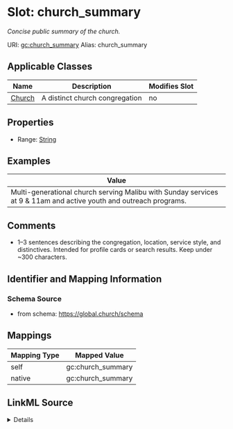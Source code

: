 

# Slot: church_summary 


_Concise public summary of the church._





URI: [gc:church_summary](https://global.church/schema/church_summary)
Alias: church_summary

<!-- no inheritance hierarchy -->





## Applicable Classes

| Name | Description | Modifies Slot |
| --- | --- | --- |
| [Church](Church.md) | A distinct church congregation |  no  |







## Properties

* Range: [String](String.md)






## Examples

| Value |
| --- |
| Multi-generational church serving Malibu with Sunday services at 9 & 11am and active youth and outreach programs. |

## Comments

* 1–3 sentences describing the congregation, location, service style, and distinctives.
Intended for profile cards or search results. Keep under ~300 characters.


## Identifier and Mapping Information







### Schema Source


* from schema: https://global.church/schema




## Mappings

| Mapping Type | Mapped Value |
| ---  | ---  |
| self | gc:church_summary |
| native | gc:church_summary |




## LinkML Source

<details>
```yaml
name: church_summary
description: Concise public summary of the church.
comments:
- '1–3 sentences describing the congregation, location, service style, and distinctives.

  Intended for profile cards or search results. Keep under ~300 characters.

  '
examples:
- value: Multi-generational church serving Malibu with Sunday services at 9 & 11am
    and active youth and outreach programs.
  description: Short profile blurb.
in_subset:
- public
- enrichment
from_schema: https://global.church/schema
rank: 1000
alias: church_summary
domain_of:
- Church
range: string

```
</details>
